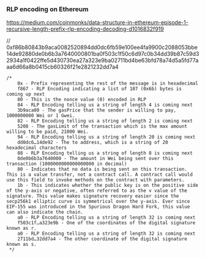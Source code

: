 ### RLP encoding on Ethereum
https://medium.com/coinmonks/data-structure-in-ethereum-episode-1-recursive-length-prefix-rlp-encoding-decoding-d1016832f919

// 0xf86b80843b9aca0082520894dd0dc6fb59e100ee4fa9900c2088053bbe14de92880de0b6b3a7640000801ba0f503c1f50c6d97c0b34dd39b87c59d32934a1f0422ffe5d430730ea27a323e9ba02711bd4be63bfd78a74d5a5fd77aaa6d66a8b0415cb60326f21e2821232dd7a4

    /*
        0x - Prefix representing the rest of the message is in hexadecimal
        f867 - RLP Encoding indicating a list of 107 (0x6b) bytes is coming up next
        80 - This is the nonce value (0) encoded in RLP
        84 - RLP Encoding telling us a string of length 4 is coming next
        3b9aca00 - The gasPrice that the sender is willing to pay, 1000000000 Wei or 1 Gwei.
        82 - RLP Encoding telling us a string of length 2 is coming next
        5208 - The gasLimit of the transaction which is the max amount willing to be paid, 21000 Wei.
        94 - RLP Encoding telling us a string of length 20 is coming next
        dd0dc6…14de92 - The to address, which is a string of 20 hexadecimal characters
        88 - RLP Encoding telling us a string of length 8 is coming next
        0de0b6b3a7640000 - The amount in Wei being sent over this transaction (1000000000000000000 in decimal)
        80 - Indicates that no data is being sent on this transaction. This is a value transfer, not a contract call. A contract call would use this field to invoke methods on the contract with parameters.
        1b - This indicates whether the public key is on the positive side of the y-axis or negative, often referred to as the v value of the signature. This value makes signature recovery easier since the secp256k1 elliptic curve is symmetrical over the y-axis. Ever since EIP-155 was introduced in the Spurious Dragon Hard Fork, this value can also indicate the chain.
        a0 - RLP Encoding telling us a string of length 32 is coming next
        f503c1f…a323e9b - One of the coordinates of the digital signature known as r.
        a0 - RLP Encoding telling us a string of length 32 is coming next
        2711bd…32dd7a4 - The other coordinate of the digital signature known as s.
     */